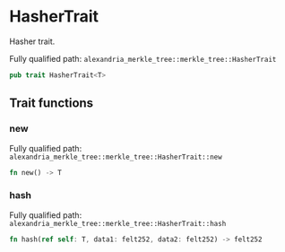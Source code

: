# HasherTrait

Hasher trait.

Fully qualified path: `alexandria_merkle_tree::merkle_tree::HasherTrait`

```rust
pub trait HasherTrait<T>
```

## Trait functions

### new

Fully qualified path: `alexandria_merkle_tree::merkle_tree::HasherTrait::new`

```rust
fn new() -> T
```

### hash

Fully qualified path: `alexandria_merkle_tree::merkle_tree::HasherTrait::hash`

```rust
fn hash(ref self: T, data1: felt252, data2: felt252) -> felt252
```

